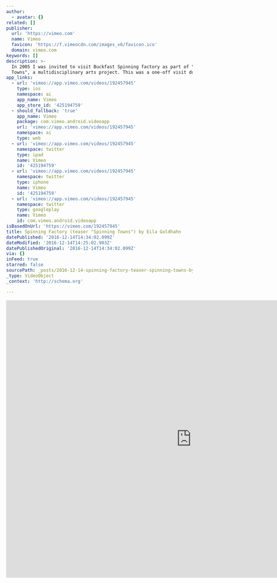 ```yaml
---
author:
  - avatar: {}
related: []
publisher:
  url: 'https://vimeo.com'
  name: Vimeo
  favicon: 'https://f.vimeocdn.com/images_v6/favicon.ico'
  domain: vimeo.com
keywords: []
description: >-
  In 2005 I was invited to visit Buckfast Spinning factory as part of "Spinning
  Towns", a multidisciplinary arts project. This was a one-off visit during...
app_links:
  - url: 'vimeo://app.vimeo.com/videos/192457945'
    type: ios
    namespace: ai
    app_name: Vimeo
    app_store_id: '425194759'
  - should_fallback: 'true'
    app_name: Vimeo
    package: com.vimeo.android.videoapp
    url: 'vimeo://app.vimeo.com/videos/192457945'
    namespace: ai
    type: web
  - url: 'vimeo://app.vimeo.com/videos/192457945'
    namespace: twitter
    type: ipad
    name: Vimeo
    id: '425194759'
  - url: 'vimeo://app.vimeo.com/videos/192457945'
    namespace: twitter
    type: iphone
    name: Vimeo
    id: '425194759'
  - url: 'vimeo://app.vimeo.com/videos/192457945'
    namespace: twitter
    type: googleplay
    name: Vimeo
    id: com.vimeo.android.videoapp
isBasedOnUrl: 'https://vimeo.com/192457945'
title: Spinning Factory (teaser "Spinning Towns") by Eila Goldhahn
datePublished: '2016-12-14T14:34:02.099Z'
dateModified: '2016-12-14T14:25:02.903Z'
datePublishedOriginal: '2016-12-14T14:34:02.099Z'
via: {}
inFeed: true
starred: false
sourcePath: _posts/2016-12-14-spinning-factory-teaser-spinning-towns-by-eila-goldhahn.md
_type: VideoObject
_context: 'http://schema.org'

---
```

<iframe src="https://cdn.embedly.com/widgets/media.html?src=https%3A%2F%2Fplayer.vimeo.com%2Fvideo%2F192457945&amp;src_secure=1&amp;url=https%3A%2F%2Fvimeo.com%2F192457945&amp;image=https%3A%2F%2Fi.vimeocdn.com%2Ffilter%2Foverlay%3Fsrc0%3Dhttps%253A%252F%252Fi.vimeocdn.com%252Fvideo%252F603876133_1280x960.jpg%26src1%3Dhttps%253A%252F%252Ff.vimeocdn.com%252Fimages_v6%252Fshare%252Fplay_icon_overlay.png&amp;key=b7d04c9b404c499eba89ee7072e1c4f7&amp;type=text%2Fhtml&amp;schema=vimeo" width="1000" height="750" scrolling="no" frameborder="0" allowfullscreen="" style=""></iframe>